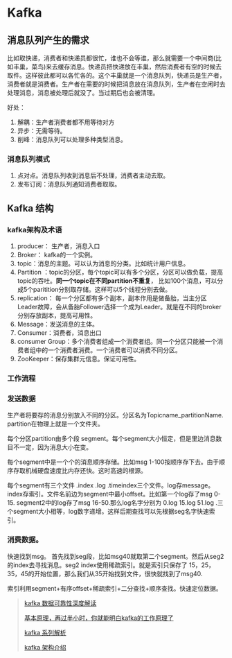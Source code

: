 # Kafka

## 消息队列产生的需求

比如取快递，消费者和快递员都很忙，谁也不会等谁，那么就需要一个中间商(比如丰巢，菜鸟)来去缓存消息。快递员把快递放在丰巢，然后消费者有空的时候去取件。这样彼此都可以各忙各的。这个丰巢就是一个消息队列，快递员是生产者，消费者就是消费者。生产者在需要的时候把消息放在消息队列，生产者在空闲时去处理消息，消息被处理后就没了。当过期后也会被清理。

好处：

1. 解耦：生产者消费者都不用等待对方
2. 异步：无需等待。
3. 削峰：消息队列可以处理多种类型消息。

### 消息队列模式

1. 点对点。消息队列收到消息后不处理，消费者主动去取。
2. 发布订阅：消息队列通知消费者取取。

## Kafka 结构

### kafka架构及术语

1. producer： 生产者，消息入口
2. Broker： kafka的一个实例。
3. topic：消息的主题。可以认为消息的分类。比如统计用户信息。
4. Partition ：topic的分区，每个topic可以有多个分区，分区可以做负载，提高topic的吞吐。**同一个topic在不同partition不重复**， 比如100个消息，可以分成5个paritition分别取存储。这样可以5个线程分别去做。
5. replication： 每一个分区都有多个副本，副本作用是做备胎，当主分区Leader故障，会从备胎Follower选择一个成为Leader。就是在不同的broker分别存放副本，提高可用性。
6. Message：发送消息的主体。
7. Consumer：消费者，消息出口
8. consumer Group：多个消费者组成一个消费者组。同一个分区只能被一个消费者组中的一个消费者消费。一个消费者可以消费不同分区。
9. ZooKeeper：保存集群元信息。保证可用性。

### 工作流程

### 发送数据

生产者将要存的消息分别放入不同的分区。分区名为Topicname_partitionName. partition在物理上就是一个文件夹。

每个分区partition由多个段 segment。每个segment大小恒定，但是里边消息数目不一定，因为消息大小在变。

每个segment中是一个个的消息顺序存储。比如msg 1-100按顺序存下去。由于顺序存取机械硬盘速度比内存还快。这时高速的根源。

每个segment有三个文件 .index .log	.timeindex三个文件。log存message。index存索引。文件名前边为segment中最小offset。比如第一个log存了msg 0-15. segment2中的log存了msg 16-50.那么log名字分别为 0.log   15.log 51.log .三个segment大小相等，log数字递增。这样后期查找可以先根据seg名字快速索引。

### 消费数据。

快速找到msg。 首先找到seg段，比如msg40就取第二个segment。然后从seg2 的index去寻找消息。seg2 index使用稀疏索引。就是索引只保存了 15，25，35，45的开始位置，那么我们从35开始找到文件，很快就找到了msg40.

索引利用segment+有序offset+稀疏索引+二分查找+顺序查找。快速定位数据。





> [kafka 数据可靠性深度解读](<https://www.jianshu.com/p/b37beff657f3>)
>
> [基本原理，再过半小时，你就能明白kafka的工作原理了](<https://zhuanlan.zhihu.com/p/68052232>)
>
> [kafka 系列解析](<https://www.cnblogs.com/jasongj/p/7912348.html>)
>
> [kafka 架构介绍](<https://www.infoq.cn/article/kafka-analysis-part-1>)

